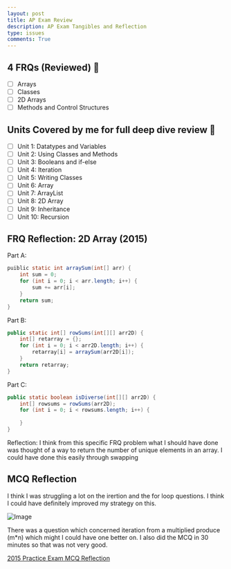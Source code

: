 ```yaml
---
layout: post
title: AP Exam Review
description: AP Exam Tangibles and Reflection
type: issues
comments: True
---
```


## 4 FRQs (Reviewed) 📝
- [ ] Arrays
- [ ] Classes
- [ ] 2D Arrays
- [ ] Methods and Control Structures

## Units Covered by me for full deep dive review 🌊

- [ ] Unit 1: Datatypes and Variables
- [ ] Unit 2: Using Classes and Methods
- [ ] Unit 3: Booleans and if-else
- [ ] Unit 4: Iteration
- [ ] Unit 5: Writing Classes
- [ ] Unit 6: Array
- [ ] Unit 7: ArrayList
- [ ] Unit 8: 2D Array
- [ ] Unit 9: Inheritance
- [ ] Unit 10: Recursion

## FRQ Reflection: 2D Array (2015)

Part A:
```java
puiblic static int arraySum(int[] arr) {
	int sum = 0;
    for (int i = 0; i < arr.length; i++) {
    	sum += arr[i];
    }
    return sum;
}
```

Part B:
```java
public static int[] rowSums(int[][] arr2D) {
	int[] retarray = {};
    for (int i = 0; i < arr2D.length; i++) {
    	retarray[i] = arraySum(arr2D[i]);
    }
    return retarray;
}
```

Part C:
```java
public static boolean isDiverse(int[][] arr2D) {
	int[] rowsums = rowSums(arr2D);
    for (int i = 0; i < rowsums.length; i++) {
    	
    }
}
```

Reflection: I think from this specific FRQ problem what I should have done was thought of a way to return the number of unique elements in an array. I could have done this easily through swapping

## MCQ Reflection

I think I was struggling a lot on the irertion and the for loop questions. I think I could have definitely improved my strategy on this.

![Image](https://github.com/user-attachments/assets/e4f02274-62a2-489a-a727-4f73edde72dd)

There was a question which concerned iteration from a multiplied produce (m*n) which might I could have one better on. I also did the MCQ in 30 minutes so that was not very good.

[2015 Practice Exam MCQ Reflection](https://shuban-789.github.io/Shuban-CSA/2025/03/04/mcq_IPYNB_2_.html)